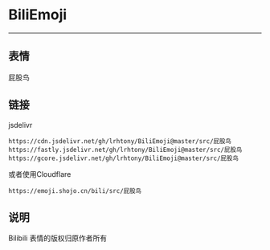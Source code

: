 # BiliEmoji
---
## 表情
屁股鸟
## 链接
jsdelivr
```
https://cdn.jsdelivr.net/gh/lrhtony/BiliEmoji@master/src/屁股鸟
https://fastly.jsdelivr.net/gh/lrhtony/BiliEmoji@master/src/屁股鸟
https://gcore.jsdelivr.net/gh/lrhtony/BiliEmoji@master/src/屁股鸟
```
或者使用Cloudflare
```
https://emoji.shojo.cn/bili/src/屁股鸟
```
## 说明
Bilibili 表情的版权归原作者所有

